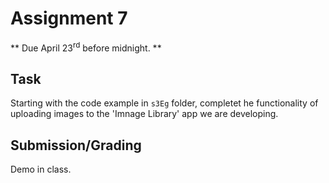 # Assignment 7
** Due April 23<sup>rd</sup> before midnight. **

## Task 
Starting with the code example in ``s3Eg`` folder, completet he
functionality of uploading images to the 'Imnage Library' app we are
developing.

## Submission/Grading
Demo in class.
